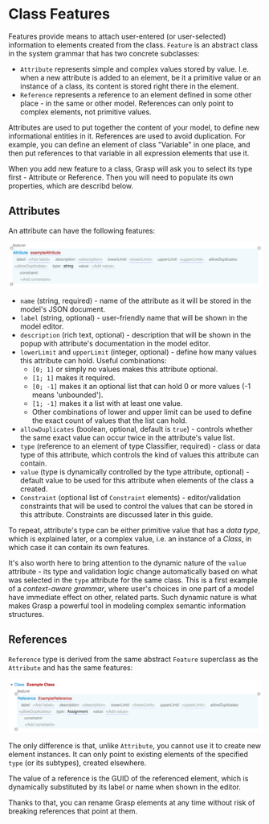 # Class Features

Features provide means to attach user-entered (or user-selected) information to elements created from the class. `Feature` is an abstract class in the system grammar that has two concrete subclasses:

* `Attribute` represents simple and complex values stored by value. I.e. when a new attribute is added to an element, be it a primitive value or an instance of a class, its content is stored right there in the element.
* `Reference` represents a reference to an element defined in some other place - in the same or other model. References can only point to complex elements, not primitive values.

Attributes are used to put together the content of your model, to define new informational entities in it. References are used to avoid duplication. For example, you can define an element of class "Variable" in one place, and then put references to that variable in all expression elements that use it.

When you add new feature to a class, Grasp will ask you to select its type first - Attribute or Reference. Then you will need to populate its own properties, which are describd below.

## Attributes

An attribute can have the following features:

![Attribute](img/Attribute.png)

* `name` (string, required) - name of the attribute as it will be stored in the model's JSON document.
* `label` (string, optional) - user-friendly name that will be shown in the model editor.
* `description` (rich text, optional) - description that will be shown in the popup with attribute's documentation in the model editor.
* `lowerLimit` and `upperLimit` (integer, optional) - define how many values this attribute can hold. Useful combinations:
    * `[0; 1]` or simply no values makes this attribute optional.
    * `[1; 1]` makes it required.
    * `[0; -1]` makes it an optional list that can hold 0 or more values (-1 means 'unbounded').
    * `[1; -1]` makes it a list with at least one value.
    * Other combinations of lower and upper limit can be used to define the exact count of values that the list can hold.
* `allowDuplicates` (boolean, optional, default is `true`) - controls whether the same exact value can occur twice in the attribute's value list.
* `type` (reference to an element of type Classifier, required) - class or data type of this attribute, which controls the kind of values this attribute can contain.
* `value` (type is dynamically controlled by the type attribute, optional) - default value to be used for this attribute when elements of the class a created.
* `Constraint` (optional list of `Constraint` elements) - editor/validation constraints that will be used to control the values that can be stored in this attribute. Constraints are discussed later in this guide.

To repeat, attribute's type can be either primitive value that has a *data type*, which is explained later, or a complex value, i.e. an instance of a *Class*, in which case it can contain its own features.

It's also worth here to bring attention to the dynamic nature of the `value` attribute - its type and validation logic change automatically based on what was selected in the `type` attribute for the same class. This is a first example of a *context-aware grammar*, where user's choices in one part of a model have immediate effect on other, related parts. Such dynamic nature is what makes Grasp a powerful tool in modeling complex semantic information structures.

## References

`Reference` type is derived from the same abstract `Feature` superclass as the `Attribute` and has the same features:

![Reference](img/Reference.png)

The only difference is that, unlike `Attribute`, you cannot use it to create new element instances. It can only point to existing elements of the specified `type` (or its subtypes), created elsewhere.

The value of a reference is the GUID of the referenced element, which is dynamically substituted by its label or name when shown in the editor.

Thanks to that, you can rename Grasp elements at any time without risk of breaking references that point at them.
